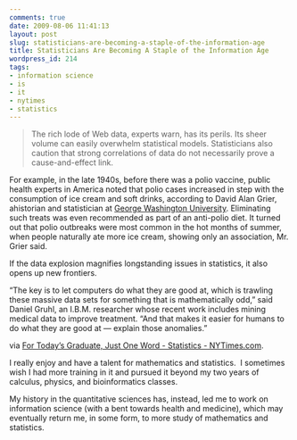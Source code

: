 ```yaml
---
comments: true
date: 2009-08-06 11:41:13
layout: post
slug: statisticians-are-becoming-a-staple-of-the-information-age
title: Statisticians Are Becoming A Staple of the Information Age
wordpress_id: 214
tags:
- information science
- is
- it
- nytimes
- statistics
---
```


> The rich lode of Web data, experts warn, has its perils. Its sheer volume can easily overwhelm statistical models. Statisticians also caution that strong correlations of data do not necessarily prove a cause-and-effect link.

For example, in the late 1940s, before there was a polio vaccine, public health experts in America noted that polio cases increased in step with the consumption of ice cream and soft drinks, according to David Alan Grier, ahistorian and statistician at  [George Washington University](http://topics.nytimes.com/top/reference/timestopics/organizations/g/george_washington_university/index.html?inline=nyt-org). Eliminating such treats was even recommended as part of an anti-polio diet. It turned out that polio outbreaks were most common in the hot months of summer, when people naturally ate more ice cream, showing only an association, Mr. Grier said.

If the data explosion magnifies longstanding issues in statistics, it also opens up new frontiers.

“The key is to let computers do what they are good at, which is trawling these massive data sets for something that is mathematically odd,” said Daniel Gruhl, an I.B.M. researcher whose recent work includes mining medical data to improve treatment. “And that makes it easier for humans to do what they are good at — explain those anomalies.”


via [For Today’s Graduate, Just One Word - Statistics - NYTimes.com](http://www.nytimes.com/2009/08/06/technology/06stats.html?hpw).

I really enjoy and have a talent for mathematics and statistics.  I sometimes wish I had more training in it and pursued it beyond my two years of calculus, physics, and bioinformatics classes.

My history in the quantitative sciences has, instead, led me to work on information science (with a bent towards health and medicine), which may eventually return me, in some form, to more study of mathematics and statistics.
